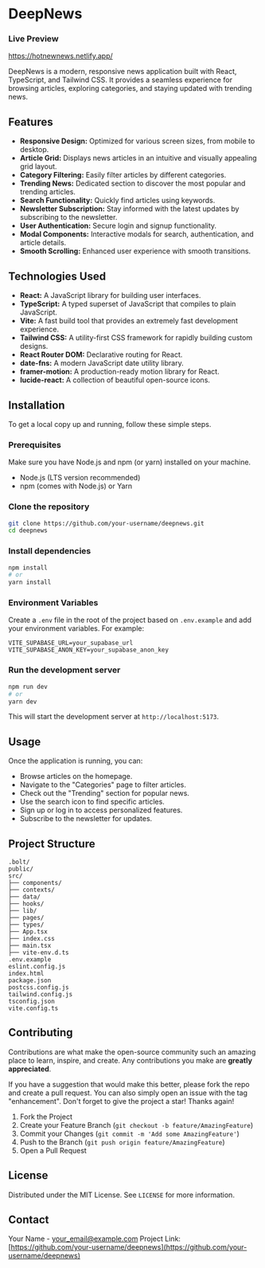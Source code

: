# DeepNews

### Live Preview
https://hotnewnews.netlify.app/

DeepNews is a modern, responsive news application built with React, TypeScript, and Tailwind CSS. It provides a seamless experience for browsing articles, exploring categories, and staying updated with trending news.

## Features

- **Responsive Design:** Optimized for various screen sizes, from mobile to desktop.
- **Article Grid:** Displays news articles in an intuitive and visually appealing grid layout.
- **Category Filtering:** Easily filter articles by different categories.
- **Trending News:** Dedicated section to discover the most popular and trending articles.
- **Search Functionality:** Quickly find articles using keywords.
- **Newsletter Subscription:** Stay informed with the latest updates by subscribing to the newsletter.
- **User Authentication:** Secure login and signup functionality.
- **Modal Components:** Interactive modals for search, authentication, and article details.
- **Smooth Scrolling:** Enhanced user experience with smooth transitions.

## Technologies Used

- **React:** A JavaScript library for building user interfaces.
- **TypeScript:** A typed superset of JavaScript that compiles to plain JavaScript.
- **Vite:** A fast build tool that provides an extremely fast development experience.
- **Tailwind CSS:** A utility-first CSS framework for rapidly building custom designs.
- **React Router DOM:** Declarative routing for React.
- **date-fns:** A modern JavaScript date utility library.
- **framer-motion:** A production-ready motion library for React.
- **lucide-react:** A collection of beautiful open-source icons.

## Installation

To get a local copy up and running, follow these simple steps.

### Prerequisites

Make sure you have Node.js and npm (or yarn) installed on your machine.

- Node.js (LTS version recommended)
- npm (comes with Node.js) or Yarn

### Clone the repository

```bash
git clone https://github.com/your-username/deepnews.git
cd deepnews
```

### Install dependencies

```bash
npm install
# or
yarn install
```

### Environment Variables

Create a `.env` file in the root of the project based on `.env.example` and add your environment variables. For example:

```
VITE_SUPABASE_URL=your_supabase_url
VITE_SUPABASE_ANON_KEY=your_supabase_anon_key
```

### Run the development server

```bash
npm run dev
# or
yarn dev
```

This will start the development server at `http://localhost:5173`.

## Usage

Once the application is running, you can:

- Browse articles on the homepage.
- Navigate to the "Categories" page to filter articles.
- Check out the "Trending" section for popular news.
- Use the search icon to find specific articles.
- Sign up or log in to access personalized features.
- Subscribe to the newsletter for updates.

## Project Structure

```
.bolt/
public/
src/
├── components/
├── contexts/
├── data/
├── hooks/
├── lib/
├── pages/
├── types/
├── App.tsx
├── index.css
├── main.tsx
├── vite-env.d.ts
.env.example
eslint.config.js
index.html
package.json
postcss.config.js
tailwind.config.js
tsconfig.json
vite.config.ts
```

## Contributing

Contributions are what make the open-source community such an amazing place to learn, inspire, and create. Any contributions you make are **greatly appreciated**.

If you have a suggestion that would make this better, please fork the repo and create a pull request. You can also simply open an issue with the tag "enhancement".
Don't forget to give the project a star! Thanks again!

1.  Fork the Project
2.  Create your Feature Branch (`git checkout -b feature/AmazingFeature`)
3.  Commit your Changes (`git commit -m 'Add some AmazingFeature'`)
4.  Push to the Branch (`git push origin feature/AmazingFeature`)
5.  Open a Pull Request

## License

Distributed under the MIT License. See `LICENSE` for more information.

## Contact

Your Name - your_email@example.com
Project Link: [https://github.com/your-username/deepnews](https://github.com/your-username/deepnews)

